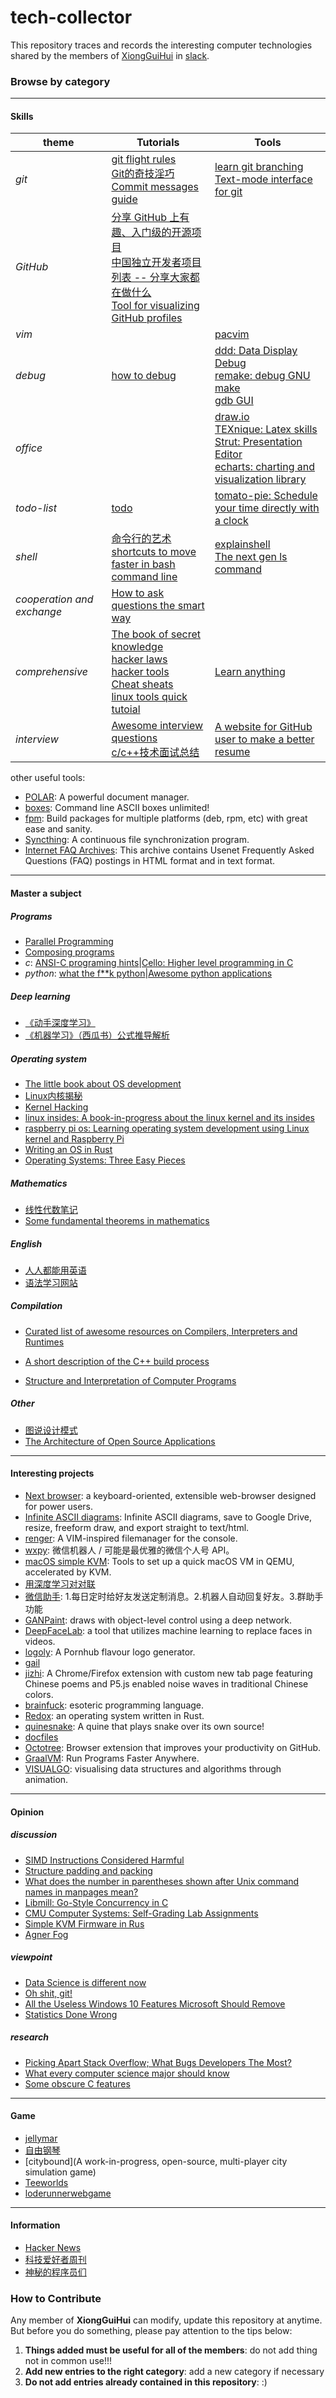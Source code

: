 # tech-collector

This repository traces and records the interesting computer technologies shared by the members of [XiongGuiHui](https://github.com/XiongGuiHui) in [slack](xiongguihui.slack.com).



### Browse by category

---

#### Skills

| theme                      | Tutorials                                                    | Tools                                                        |
| -------------------------- | ------------------------------------------------------------ | ------------------------------------------------------------ |
| *git*                      | [git flight rules](https://github.com/k88hudson/git-flight-rules/blob/master/README_zh-CN.md)<br />[Git的奇技淫巧](https://github.com/521xueweihan/git-tips)<br />[Commit messages guide](https://github.com/RomuloOliveira/commit-messages-guide) | [learn git branching](https://learngitbranching.js.org/)<br />[Text-mode interface for git](https://github.com/jonas/tig) |
| *GitHub*                   | [分享 GitHub 上有趣、入门级的开源项目](https://github.com/521xueweihan/HelloGitHub)<br />[中国独立开发者项目列表 -- 分享大家都在做什么](https://github.com/1c7/chinese-independent-developer)<br />[Tool for visualizing GitHub profiles](https://github.com/tipsy/profile-summary-for-github) |                                                              |
| *vim*                      |                                                              | [pacvim](https://github.com/jmoon018/PacVim)                 |
| *debug*                    | [how to debug](https://blog.regehr.org/archives/199)         | [ddd: Data Display Debug](http://www.gnu.org/software/ddd/)<br />[remake: debug GNU make](https://github.com/rocky/remake)<br />[gdb GUI](https://www.gdbgui.com/) |
| *office*                   |                                                              | [draw.io](https://www.draw.io/)<br />[TEXnique: Latex skills](https://texnique.xyz/)<br />[Strut: Presentation Editor](https://github.com/tantaman/Strut)<br />[echarts: charting and visualization library](https://github.com/apache/incubator-echarts) |
| *todo-list*                | [todo](https://github.com/todotxt/todo.txt)                  | [tomato-pie: Schedule your time directly with a clock](https://github.com/t9tio/tomato-pie) |
| *shell*                    | [命令行的艺术](https://github.com/jlevy/the-art-of-command-line/blob/master/README-zh.md)<br />[shortcuts to move faster in bash command line](http://teohm.com/blog/shortcuts-to-move-faster-in-bash-command-line/) | [explainshell](https://explainshell.com/)<br />[The next gen ls command](https://github.com/Peltoche/lsd) |
| *cooperation and exchange* | [How to ask questions the smart way](https://github.com/ryanhanwu/How-To-Ask-Questions-The-Smart-Way) |                                                              |
| *comprehensive*            | [The book of secret knowledge](https://github.com/trimstray/the-book-of-secret-knowledge)<br />[hacker laws](https://github.com/dwmkerr/hacker-laws)<br />[hacker tools](https://github.com/hacker-tools/hacker-tools.github.io)<br />[Cheat sheats](https://devhints.io/)<br />[linux tools quick tutoial](https://linuxtools-rst.readthedocs.io/zh_CN/latest/base/index.html) | [Learn anything](https://learn-anything.xyz/)                |
| *interview*                | [Awesome interview questions](https://github.com/MaximAbramchuck/awesome-interview-questions)<br />[c/c++技术面试总结](https://github.com/huihut/interview) | [A website for GitHub user to make a better resume](https://github.com/ecmadao/hacknical) |

other useful tools:

* [POLAR](https://getpolarized.io/): A powerful document manager.
* [boxes](https://github.com/ascii-boxes/boxes): Command line ASCII boxes unlimited!
* [fpm](https://github.com/jordansissel/fpm): Build packages for multiple platforms (deb, rpm, etc) with great ease and sanity.
* [Syncthing](https://github.com/syncthing/syncthing):  A continuous file synchronization program.
* [Internet FAQ Archives](http://www.faqs.org/faqs/): This archive contains Usenet Frequently Asked Questions (FAQ) postings in HTML format and in text format. 



---

#### Master a subject

##### Programs

* [Parallel Programming](https://book.douban.com/subject/6957175/)
* [Composing programs](http://www.composingprograms.com/)
* *c*: [ANSI-C programing hints](https://www.cs.rit.edu/~ats/books/ooc.pdf)|[Cello: Higher level programming in C](https://github.com/orangeduck/Cello)
* *python*: [what the f**k python](https://github.com/leisurelicht/wtfpython-cn)|[Awesome python applications](https://github.com/mahmoud/awesome-python-applications)

##### Deep learning

* [《动手深度学习》](https://github.com/d2l-ai/d2l-zh)
* [《机器学习》（西瓜书）公式推导解析](https://github.com/datawhalechina/pumpkin-book)

##### Operating system

* [The little book about OS development](https://littleosbook.github.io/)
* [Linux内核揭秘](https://github.com/MintCN/linux-insides-zh)
* [Kernel Hacking](https://kernelnewbies.org/)
* [linux insides: A book-in-progress about the linux kernel and its insides](https://github.com/0xAX/linux-insides)
* [raspberry pi os: Learning operating system development using Linux kernel and Raspberry Pi](https://github.com/s-matyukevich/raspberry-pi-os)
* [Writing an OS in Rust](https://os.phil-opp.com/paging-introduction/)
* [Operating Systems: Three Easy Pieces](http://pages.cs.wisc.edu/~remzi/OSTEP/)

##### Mathematics

* [线性代数笔记](https://github.com/zlotus/notes-linear-algebra)
* [Some fundamental theorems in mathematics](https://arxiv.org/pdf/1807.08416.pdf)

##### English

* [人人都能用英语](https://github.com/xiaolai/everyone-can-use-english)
* [语法学习网站](https://mp.weixin.qq.com/s/FKqgFBKr-YjhVUyeXKG73A)

##### Compilation

* [Curated list of awesome resources on Compilers, Interpreters and Runtimes](https://github.com/aalhour/awesome-compilers)

* [A short description of the C++ build process](https://github.com/green7ea/cpp-compilation)
* [Structure and Interpretation of Computer Programs](https://xuanji.appspot.com/isicp/)

##### Other

* [图说设计模式](https://github.com/me115/design_patterns)
* [The Architecture of Open Source Applications](http://www.aosabook.org/en/index.html)



---

#### Interesting projects

* [Next browser](https://github.com/atlas-engineer/next): a keyboard-oriented, extensible web-browser designed for power users.
* [Infinite ASCII diagrams](http://asciiflow.com/): Infinite ASCII diagrams, save to Google Drive, resize, freeform draw, and export straight to text/html.
* [renger](https://github.com/ranger/ranger): A VIM-inspired filemanager for the console.
* [wxpy](https://github.com/youfou/wxpy): 微信机器人 / 可能是最优雅的微信个人号 API。
* [macOS simple KVM](https://github.com/foxlet/macOS-Simple-KVM/): Tools to set up a quick macOS VM in QEMU, accelerated by KVM.
* [用深度学习对对联](https://github.com/wb14123/seq2seq-couplet)
* [微信助手](https://github.com/sfyc23/EverydayWechat): 1.每日定时给好友发送定制消息。2.机器人自动回复好友。3.群助手功能
* [GANPaint](http://gandissect.res.ibm.com/ganpaint.html?project=churchoutdoor&layer=layer4): draws with object-level control using a deep network.
* [DeepFaceLab](https://github.com/iperov/DeepFaceLab): a tool that utilizes machine learning to replace faces in videos.
* [logoly](https://github.com/bestony/logoly): A Pornhub flavour logo generator.
* [gail](https://gail.com/)
* [jizhi](https://github.com/unicar9/jizhi): A Chrome/Firefox extension with custom new tab page featuring Chinese poems and P5.js enabled noise waves in traditional Chinese colors.
* [brainfuck](https://esolangs.org/wiki/Brainfuck): esoteric programming language.
* [Redox](https://github.com/redox-os/redox): an operating system written in Rust.
* [quinesnake](https://github.com/taylorconor/quinesnake): A quine that plays snake over its own source!
* [docfiles](https://github.com/elenapan/dotfiles)
* [Octotree](https://github.com/ovity/octotree): Browser extension that improves your productivity on GitHub.
* [GraalVM](https://github.com/oracle/graal): Run Programs Faster Anywhere.
* [VISUALGO](https://visualgo.net/en): visualising data structures and algorithms through animation.



---

#### Opinion

##### discussion

* [SIMD Instructions Considered Harmful](https://news.ycombinator.com/item?id=19198758)
* [Structure padding and packing](https://stackoverflow.com/questions/4306186/structure-padding-and-packing)
* [What does the number in parentheses shown after Unix command names in manpages mean?](https://stackoverflow.com/questions/62936/what-does-the-number-in-parentheses-shown-after-unix-command-names-in-manpages-m)
* [Libmill: Go-Style Concurrency in C](https://news.ycombinator.com/item?id=19879679)
* [CMU Computer Systems: Self-Grading Lab Assignments](https://news.ycombinator.com/item?id=19772495)
* [Simple KVM Firmware in Rus](https://news.ycombinator.com/item?id=19883626)
* [Agner Fog](https://news.ycombinator.com/item?id=17845252)

##### viewpoint 

* [Data Science is different now](https://veekaybee.github.io/2019/02/13/data-science-is-different/)
* [Oh shit, git!](https://ohshitgit.com/)
* [All the Useless Windows 10 Features Microsoft Should Remove](https://www.howtogeek.com/437942/all-the-useless-windows-10-features-microsoft-should-remove/)
* [Statistics Done Wrong](https://arxiv.org/pdf/1807.08416.pdf)

##### research

* [Picking Apart Stack Overflow; What Bugs Developers The Most?](https://www.globalapptesting.com/blog/picking-apart-stackoverflow-what-bugs-developers-the-most)
* [What every computer science major should know](http://matt.might.net/articles/what-cs-majors-should-know/)
* [Some obscure C features](https://multun.net/obscure-c-features.html)



---

#### Game

* [jellymar](https://jellymar.io/)
* [自由钢琴](https://www.autopiano.cn/)
* [citybound](A work-in-progress, open-source, multi-player city simulation game)
* [Teeworlds](https://github.com/teeworlds/teeworlds)
* [loderunnerwebgame](http://loderunnerwebgame.com/game/)



------

#### Information

- [Hacker News](https://news.ycombinator.com/news)
- [科技爱好者周刊](https://github.com/ruanyf/weekly)
- [神秘的程序员们](https://code2048.com/)



### How to Contribute

Any member of **XiongGuiHui** can modify, update this repository at anytime. But before you do something,  please pay attention to the tips below:

1. **Things added must be useful for all of the members**: do not add thing not in common use!!!
2. **Add new entries to the right category**: add a new category if necessary
3. **Do not add entries already contained in this repository**: :)

